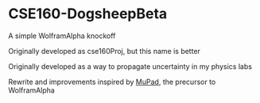 # CSE160-DogsheepBeta
A simple WolframAlpha knockoff 

Originally developed as cse160Proj, but this name is better

Originally developed as a way to propagate uncertainty in my physics labs

Rewrite and improvements inspired by [MuPad](https://web.archive.org/web/20070611154809/http://www-math.uni-paderborn.de/~stefanw/Papers/mathPAD_Vol11_art07.pdf), the precursor to WolframAlpha

